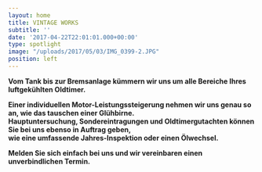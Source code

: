 ```yaml
---
layout: home
title: VINTAGE WORKS
subtitle: ''
date: '2017-04-22T22:01:01.000+00:00'
type: spotlight
image: "/uploads/2017/05/03/IMG_0399-2.JPG"
position: left
---
```

**Vom Tank bis zur Bremsanlage kümmern wir uns um alle Bereiche Ihres luftgekühlten Oldtimer.**

**Einer individuellen Motor-Leistungssteigerung nehmen wir uns genau so an, wie das tauschen einer Glühbirne.<br>Hauptuntersuchung, Sondereintragungen und Oldtimergutachten können Sie bei uns ebenso in Auftrag geben,<br>wie eine umfassende Jahres-Inspektion oder einen Ölwechsel.**

**Melden Sie sich einfach bei uns und wir vereinbaren einen unverbindlichen Termin.**